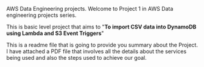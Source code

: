 AWS Data Engineering projects.
Welcome to Project 1 in AWS Data engineering projects series.

This is basic level project that aims to "**To import CSV data into DynamoDB using Lambda and S3 Event Triggers**"

This is a readme file that is going to provide you summary about the Project. I have attached a PDF file that involves all the details about the services being used and also the steps used to achieve our goal.

